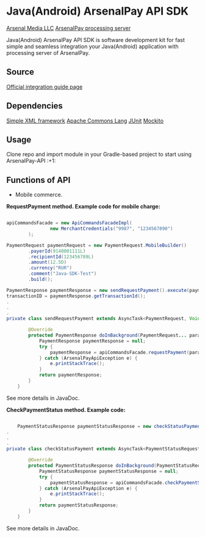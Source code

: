 Java(Android) ArsenalPay API SDK
=========

[Arsenal Media LLC](http://www.arsenalmedia.ru/index.php/en)
[ArsenalPay processing server](https://arsenalpay.ru)


Java(Android) ArsenalPay API SDK is software development kit for 
fast simple and seamless integration your Java(Android) application with processing server of ArsenalPay.

Source
----

[Official integration guide page](https://arsenalpay.ru/site/integration)

Dependencies
----

[Simple XML framework](http://simple.sourceforge.net)
[Apache Commons Lang](http://commons.apache.org/proper/commons-lang/)
[JUnit](http://junit.org/)
[Mockito](http://mockito.org/)

Usage
----

<p>Clone repo and import module in your Gradle-based project to start using ArsenalPay-API :+1:</p>

Functions of API
----

- Mobile commerce.

<b>RequestPayment method. Example code for mobile charge:</b>

```java 

apiCommandsFacade = new ApiCommandsFacadeImpl(
                new MerchantCredentials("9987", "1234567890")
        );

PaymentRequest paymentRequest = new PaymentRequest.MobileBuilder()
        .payerId(9140001111L)
        .recipientId(123456789L)
        .amount(12.5D)
        .currency("RUR")
        .comment("Java-SDK-Test")
        .build();

PaymentResponse paymentResponse = new sendRequestPayment().execute(paymentRequest).get(30, TimeUnit.SECONDS);
transactionID = paymentResponse.getTransactionId();
.
.
.
private class sendRequestPayment extends AsyncTask<PaymentRequest, Void, PaymentResponse> {

        @Override
        protected PaymentResponse doInBackground(PaymentRequest... params) {
            PaymentResponse paymentResponse = null;
            try {
                paymentResponse = apiCommandsFacade.requestPayment(params[0]);
            } catch (ArsenalPayApiException e) {
                e.printStackTrace();
            }
            return paymentResponse;
        }
    }
```        

<p>See more details in JavaDoc.</p>

<b>CheckPaymentStatus method. Example code:</b>

```java  

    PaymentStatusResponse paymentStatusResponse = new checkStatusPayment().execute(new PaymentStatusRequest(transactionID)).get(30, TimeUnit.SECONDS);
.
.
.
private class checkStatusPayment extends AsyncTask<PaymentStatusRequest, Void, PaymentStatusResponse> {

        @Override
        protected PaymentStatusResponse doInBackground(PaymentStatusRequest... params) {
            PaymentStatusResponse paymentStatusResponse = null;
            try {
                paymentStatusResponse = apiCommandsFacade.checkPaymentStatus(params[0]);
            } catch (ArsenalPayApiException e) {
                e.printStackTrace();
            }
            return paymentStatusResponse;
        }
    }	
```

<p>See more details in JavaDoc.</p>